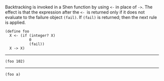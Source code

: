 Backtracking is invoked in a Shen function by using `<-` in place of `->`. The
effect is that the expression after the `<- `is returned only if it does not
evaluate to the failure object `(fail)`. If `(fail)` is returned; then the
next rule is applied.

    (define foo
      X <- (if (integer? X)
               0
               (fail))
      X -> X)

---

    (foo 102)

---

    (foo a)
